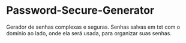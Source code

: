 # Password-Secure-Generator

Gerador de senhas complexas e seguras.
Senhas salvas em txt com o domínio ao lado, onde ela será usada, para organizar suas senhas.
